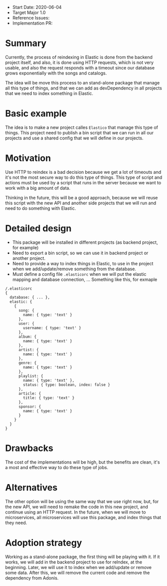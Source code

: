 <!--- NOTE
  * Remove sections that you don't need
  * Fill required sections, please, it's very improtant to share the knowledge about the RFC
-->
- Start Date: 2020-06-04  <!--- ** Required ** -->
- Target Major 1.0 <!--- ** Required ** -->
- Reference Issues:
- Implementation PR:

<!--- ** Required Section ** -->
# Summary

Currently, the process of reindexing in Elastic is done from the backend project itself, and also, it is done using HTTP requests, which is not very usable, and also the request responds with a timeout since our database grows exponentially with the songs and catalogs.

The idea will be move this process to an stand-alone package that manage all this type of things, and that we can add as devDependency in all projects that we need to index something in Elastic.

<!--- ** Required Section ** -->
# Basic example

The idea is to make a new project calles `Elastico` that manage this type of things. This project need to publish a bin script that we can run in all our projects and use a shared config that we will define in our projects.

<!--- ** Required Section ** -->
# Motivation

Use HTTP to reindex is a bad decision because we get a lot of timeouts and it's not the most secure way to do this type of things. This type of script and actions must be used by a script that runs in the server because we want to work with a big amount of data.

Thinking in the future, this will be a good approach, because we will reuse this script with the new API and another side projects that we will run and need to do something with Elastic.

<!--- ** Required Section ** -->
# Detailed design

* This package will be installed in different projects (as backend project, for example)
* Need to export a bin script, so we can use it in backend project or another project.
* Need to provide a way to index things in Elastic, to use in the project when we add/update/remove something from the database.
* Must define a config file `.elasticorc` when we will put the elastic mapping and database connection, ... Something like this, for exmaple

```
/.elasticorc
{
  database: { ... },
  elastic: {
    {
      song: {
        name: { type: 'text' }
      },
      user: {
        username: { type: 'text' }
      },
      album: {
        name: { type: 'text' }
      },
      artist: {
        name: { type: 'text' }
      },
      genre: {
        name: { type: 'text' }
      },
      playlist: {
        name: { type: 'text' },
        status: { type: boolean, index: false }
      },
      article: {
        title: { type: 'text' }
      },
      sponsor: {
        name: { type: 'text' }
      }
    }
  }
}
```

<!--- ** Required Section ** -->
# Drawbacks

The cost of the implementations will be high, but the benefits are clean, it's a most and effective way to do these type of jobs.

<!--- ** Required Section ** -->
# Alternatives

The other option will be using the same way that we use right now, but, for the new API, we will need to remake the code in this new project, and continue using an HTTP request. In the future, when we will move to microservices, all microservices will use this package, and index things that they need.

<!--- ** Required Section ** -->
# Adoption strategy

Working as a stand-alone package, the first thing will be playing with it. If it works, we will add in the backend project to use for reIndex, at the beginning. Later, we will use it to index when we add/update or remove some data. After this, we will remove the current code and remove the dependency from Adonis.
